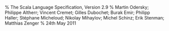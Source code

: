 % The Scala Language Specification, Version 2.9
% Martin Odersky;
  Philippe Altherr;
  Vincent Cremet;
  Gilles Dubochet;
  Burak Emir;
  Philipp Haller;
  Stéphane Micheloud;
  Nikolay Mihaylov;
  Michel Schinz;
  Erik Stenman;
  Matthias Zenger
% 24th May 2011

